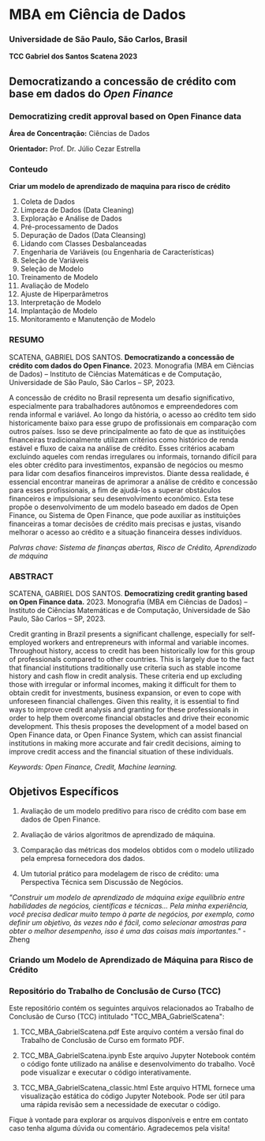 # MBA em Ciência de Dados
### Universidade de São Paulo, São Carlos, Brasil

**TCC Gabriel dos Santos Scatena 2023** 

## Democratizando a concessão de crédito com base em dados do _Open Finance_

### Democratizing credit approval based on Open Finance data

**Área de Concentração:** Ciências de Dados

**Orientador:** Prof. Dr. Júlio Cezar Estrella


### Conteudo 
**Criar um modelo de aprendizado de maquina para risco de crédito**
1.	Coleta de Dados
2.	Limpeza de Dados (Data Cleaning)
3.	 Exploração e Análise de Dados
4.	Pré-processamento de Dados
5.	Depuração de Dados (Data Cleansing) 
6.	Lidando com Classes Desbalanceadas
7.	 Engenharia de Variáveis (ou Engenharia de Características)
8.	Seleção de Variáveis
9.	Seleção de Modelo
10.	Treinamento de Modelo
11.	Avaliação de Modelo
12.	Ajuste de Hiperparâmetros
13.	Interpretação de Modelo 
14.	Implantação de Modelo
15.	Monitoramento e Manutenção de Modelo

### RESUMO

SCATENA, GABRIEL DOS SANTOS. **Democratizando a concessão de crédito com dados do Open Finance.** 2023.
Monografia (MBA em Ciências de Dados) – Instituto de Ciências
Matemáticas e de Computação, Universidade de São Paulo, São Carlos – SP, 2023.

A concessão de crédito no Brasil representa um desafio significativo, especialmente para trabalhadores autônomos e empreendedores com renda informal e variável. Ao longo da história, o acesso ao crédito tem sido historicamente baixo para esse grupo de profissionais em comparação com outros países. Isso se deve principalmente ao fato de que as instituições financeiras tradicionalmente utilizam critérios como histórico de renda estável e fluxo de caixa na análise de crédito. Esses critérios acabam excluindo aqueles com rendas irregulares ou informais, tornando difícil para eles obter crédito para investimentos, expansão de negócios ou mesmo para lidar com desafios financeiros imprevistos. Diante dessa realidade, é essencial encontrar maneiras de aprimorar a análise de crédito e concessão para esses profissionais, a fim de ajudá-los a superar obstáculos financeiros e impulsionar seu desenvolvimento econômico. Esta tese propõe o desenvolvimento de um modelo baseado em dados de Open Finance, ou Sistema de Open Finance, que pode auxiliar as instituições financeiras a tomar decisões de crédito mais precisas e justas, visando melhorar o acesso ao crédito e a situação financeira desses indivíduos.    

_Palvras chave: Sistema de finanças abertas, Risco de Crédito, Aprendizado de máquina_

### ABSTRACT

SCATENA, GABRIEL DOS SANTOS. **Democratizing credit granting based on Open Finance data.** 2023. 
Monografia (MBA em Ciências de Dados) – Instituto de Ciências
Matemáticas e de Computação, Universidade de São Paulo, São Carlos – SP, 2023.

Credit granting in Brazil presents a significant challenge, especially for self-employed workers
and entrepreneurs with informal and variable incomes. Throughout history, access to credit has
been historically low for this group of professionals compared to other countries. This is largely
due to the fact that financial institutions traditionally use criteria such as stable income history
and cash flow in credit analysis. These criteria end up excluding those with irregular or informal
incomes, making it difficult for them to obtain credit for investments, business expansion, or
even to cope with unforeseen financial challenges. Given this reality, it is essential to find ways
to improve credit analysis and granting for these professionals in order to help them overcome
financial obstacles and drive their economic development. This thesis proposes the development
of a model based on Open Finance data, or Open Finance System, which can assist financial
institutions in making more accurate and fair credit decisions, aiming to improve credit access
and the financial situation of these individuals.

_Keywords: Open Finance, Credit, Machine learning._



## Objetivos Específicos

1. Avaliação de um modelo preditivo para risco de crédito com base em dados de Open Finance.

2. Avaliação de vários algoritmos de aprendizado de máquina.

3. Comparação das métricas dos modelos obtidos com o modelo utilizado pela empresa fornecedora dos dados.

4. Um tutorial prático para modelagem de risco de crédito: uma Perspectiva Técnica sem Discussão de Negócios.

*"Construir um modelo de aprendizado de máquina exige equilíbrio entre habilidades de negócios, científicas e técnicas... Pela minha experiência, você precisa dedicar muito tempo à parte de negócios, por exemplo, como definir um objetivo, às vezes não é fácil, como selecionar amostras para obter o melhor desempenho, isso é uma das coisas mais importantes."* - Zheng

### Criando um Modelo de Aprendizado de Máquina para Risco de Crédito

### Repositório do Trabalho de Conclusão de Curso (TCC)
Este repositório contém os seguintes arquivos relacionados ao Trabalho de Conclusão de Curso (TCC) intitulado "TCC_MBA_GabrielScatena":

1. TCC_MBA_GabrielScatena.pdf
Este arquivo contém a versão final do Trabalho de Conclusão de Curso em formato PDF.

2. TCC_MBA_GabrielScatena.ipynb
Este arquivo Jupyter Notebook contém o código fonte utilizado na análise e desenvolvimento do trabalho. Você pode visualizar e executar o código interativamente.

3. TCC_MBA_GabrielScatena_classic.html
Este arquivo HTML fornece uma visualização estática do código Jupyter Notebook. Pode ser útil para uma rápida revisão sem a necessidade de executar o código.

Fique à vontade para explorar os arquivos disponíveis e entre em contato caso tenha alguma dúvida ou comentário. Agradecemos pela visita!
